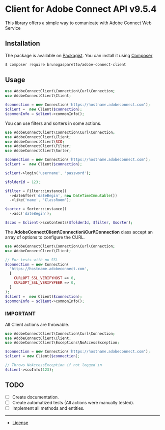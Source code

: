 # Client for Adobe Connect API v9.5.4

This library offers a simple way to comunicate with Adobe Connect Web Service

## Installation ##

The package is available on [Packagist](https://packagist.org/packages/brunogasparetto/adobe-connect-client). You can install it using [Composer](http://getcomposer.org/)

```bash
$ composer require brunogasparetto/adobe-connect-client
```

## Usage

```php
use AdobeConnectClient\Connection\Curl\Connection;
use AdobeConnectClient\Client;

$connection = new Connection('https://hostname.adobeconnect.com');
$client =  new Client($connection);
$commonInfo = $client->commonInfo();
```

You can use filters and sorters in some actions.

```php
use AdobeConnectClient\Connection\Curl\Connection;
use AdobeConnectClient\Client;
use AdobeConnectClient\SCO;
use AdobeConnectClient\Filter;
use AdobeConnectClient\Sorter;

$connection = new Connection('https://hostname.adobeconnect.com');
$client =  new Client($connection);

$client->login('username', 'password');

$folderId = 123;

$filter = Filter::instance()
  ->dateAfter('dateBegin', new DateTimeImmutable())
  ->like('name', 'ClassRoom');

$sorter = Sorter::instance()
  ->asc('dateBegin');

$scos = $client->scoContents($folderId, $filter, $sorter);
```

The **AdobeConnectClient\Connection\Curl\Connection** class accept an array of options
to configure the CURL.

```php
use AdobeConnectClient\Connection\Curl\Connection;
use AdobeConnectClient\Client;

// For tests with no SSL
$connection = new Connection(
  'https://hostname.adobeconnect.com',
  [
    CURLOPT_SSL_VERIFYHOST => 0,
    CURLOPT_SSL_VERIFYPEER => 0,
  ]
);
$client =  new Client($connection);
$commonInfo = $client->commonInfo();
```

### IMPORTANT ###

All Client actions are throwable.

```php
use AdobeConnectClient\Connection\Curl\Connection;
use AdobeConnectClient\Client;
use AdobeConnectClient\Exceptions\NoAccessException;

$connection = new Connection('https://hostname.adobeconnect.com');
$client = new Client($connection);

// Throws NoAccessException if not logged in
$client->scoInfo(123);
```

## TODO ##

- [ ] Create documentation.
- [ ] Create automatized tests (All actions were manually tested).
- [ ] Implement all methods and entities.

***

- [License](LICENSE)